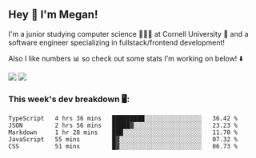 ## Hey 👋 I'm Megan! 
I'm a junior studying computer science 👩🏻‍💻 at Cornell University 🐻 and a software engineer specializing in fullstack/frontend development!

Also I like numbers 📊 so check out some stats I'm working on below! ⬇️

<img src="https://github-readme-stats.vercel.app/api?username=meganyin13&show_icons=true&hide=stars&count_private=true" />

<img src="https://github-readme-stats.vercel.app/api/top-langs/?username=meganyin13&layout=compact&hide=Jupyter%20Notebook" />

### This week's dev breakdown 🖥:
<!--START_SECTION:waka-->
```text
TypeScript   4 hrs 36 mins   █████████░░░░░░░░░░░░░░░░   36.42 % 
JSON         2 hrs 56 mins   █████▓░░░░░░░░░░░░░░░░░░░   23.23 % 
Markdown     1 hr 28 mins    ███░░░░░░░░░░░░░░░░░░░░░░   11.70 % 
JavaScript   55 mins         █▓░░░░░░░░░░░░░░░░░░░░░░░   07.32 % 
CSS          51 mins         █▓░░░░░░░░░░░░░░░░░░░░░░░   06.73 % 
```
<!--END_SECTION:waka-->
